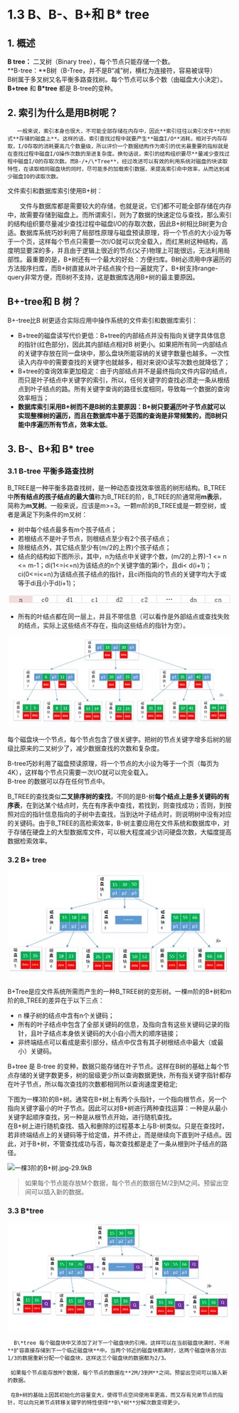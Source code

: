 # 1.3 B、B-、B+和 B\* tree

## 1. 概述

 **B tree：** 二叉树（Binary tree），每个节点只能存储一个数。  
 **B-tree：**B树（B-Tree，并不是B“减”树，横杠为连接符，容易被误导）  
 B树属于多叉树又名平衡多路查找树。每个节点可以多个数（由磁盘大小决定）。  
 **B+tree** 和 **B\*tree** 都是 B-tree的变种。

## 2. 索引为什么是用B树呢？

       一般来说，索引本身也很大，不可能全部存储在内存中，因此**索引往往以索引文件**的形式**存储的磁盘上**。这样的话，索引查找过程中就要产生**磁盘I/O**消耗，相对于内存存取，I/O存取的消耗要高几个数量级，所以评价一个数据结构作为索引的优劣最重要的指标就是在查找过程中磁盘I/O操作次数的渐进复杂度。换句话说，索引的结构组织要尽**量减少查找过程中磁盘I/O的存取次数。而B-/+/\*Tree**，经过改进可以有效的利用系统对磁盘的块读取特性，在读取相同磁盘块的同时，尽可能多的加载索引数据，来提高索引命中效率，从而达到减少磁盘IO的读取次数。

文件索引和数据库索引使用B+树：

　　文件与数据库都是需要较大的存储，也就是说，它们都不可能全部存储在内存中，故需要存储到磁盘上。而所谓索引，则为了数据的快速定位与查找，那么索引的结构组织要尽量减少查找过程中磁盘I/O的存取次数，因此B+树相比B树更为合适。数据库系统巧妙利用了局部性原理与磁盘预读原理，将一个节点的大小设为等于一个页，这样每个节点只需要一次I/O就可以完全载入，而红黑树这种结构，高度明显要深的多，并且由于逻辑上很近的节点\(父子\)物理上可能很远，无法利用局部性。最重要的是，B+树还有一个最大的好处：方便扫库。B树必须用中序遍历的方法按序扫库，而B+树直接从叶子结点挨个扫一遍就完了，B+树支持range-query非常方便，而B树不支持，这是数据库选用B+树的最主要原因。

## B+-tree和 B 树？

B+-tree比B 树更适合实际应用中操作系统的文件索引和数据库索引：

* B+tree的磁盘读写代价更低：B+tree的内部结点并没有指向关键字具体信息的指针\(红色部分\)，因此其内部结点相对B 树更小。如果把所有同一内部结点的关键字存放在同一盘块中，那么盘块所能容纳的关键字数量也越多。一次性读入内存中的需要查找的关键字也就越多，相对来说IO读写次数也就降低了；
* B+tree的查询效率更加稳定：由于内部结点并不是最终指向文件内容的结点，而只是叶子结点中关键字的索引，所以，任何关键字的查找必须走一条从根结点到叶子结点的路。所有关键字查询的路径长度相同，导致每一个数据的查询效率相当；
* **数据库索引采用B+树而不是B树的主要原因：**B+树只要遍历叶子节点就可以实现整棵树的遍历，而且在数据库中基于范围的查询是非常频繁的，而**B树只能中序遍历所有节点，效率太低**。

## 3. B-、B+和 B\* tree

### 3.1 B-tree 平衡多路查找树

B\_TREE是一种平衡多路查找树，是一种动态查找效率很高的树形结构。B\_TREE中**所有结点的孩子结点的最大值**称为B\_TREE的阶，B\_TREE的阶通常用**m表示**，简称为**m叉树**。一般来说，应该是m&gt;=3。一颗m阶的B\_TREE或是一颗空树，或者是满足下列条件的m叉树：

* 树中每个结点最多有m个孩子结点；
* 若根结点不是叶子节点，则根结点至少有2个孩子结点；
* 除根结点外，其它结点至少有\(m/2的上界\)个孩子结点；
* 结点的结构如下图所示，其中，n为结点中关键字个数，\(m/2的上界\)-1 &lt;= n &lt;= m-1；di\(1&lt;=i&lt;=n\)为该结点的n个关键字值的第i个，且di&lt; d\(i+1\)；ci\(0&lt;=i&lt;=n\)为该结点孩子结点的指针，且ci所指向的节点的关键字均大于或等于di且小于d\(i+1\)；

![](../../.gitbook/assets/image%20%28292%29.png)

* 所有的叶结点都在同一层上，并且不带信息（可以看作是外部结点或查找失败的结点，实际上这些结点不存在，指向这些结点的指针为空）。

![](../../.gitbook/assets/image%20%2852%29.png)

每个磁盘块一个节点，每个节点包含了很关键字。把树的节点关键字增多后树的层级比原来的二叉树少了，减少数据查找的次数和复杂度。

B-tree巧妙利用了磁盘预读原理，将一个节点的大小设为等于一个页（每页为4K），这样每个节点只需要一次I/O就可以完全载入。  
 B-tree 的数据可以存在任何节点中。

B\_TREE的查找类似**二叉排序树的查找**，不同的是B-树**每个结点上是多关键码的有序表**，在到达某个结点时，先在有序表中查找，若找到，则查找成功；否则，到按照对应的指针信息指向的子树中去查找，当到达叶子结点时，则说明树中没有对应的关键码。由于B\_TREE的高检索效率，B-树主要应用在文件系统和数据库中，对于存储在硬盘上的大型数据库文件，可以极大程度减少访问硬盘次数，大幅度提高数据检索效率。

### 3.2 B+ tree

![](../../.gitbook/assets/image%20%28247%29.png)

B+Tree是应文件系统所需而产生的一种B\_TREE树的变形树。一棵m阶的B+树和m阶的B\_TREE的差异在于以下三点：

* n 棵子树的结点中含有n个关键码；
* 所有的叶子结点中包含了全部关键码的信息，及指向含有这些关键码记录的指针，且叶子结点本身依关键码的大小自小而大的顺序链接；
* 非终端结点可以看成是索引部分，结点中仅含有其子树根结点中最大（或最小）关键码。

B+tree 是 B-tree 的变种，数据只能存储在叶子节点。这样在B树的基础上每个节点存储的关键字数更多，树的层级更少所以查询数据更快，所有指关键字指针都存在叶子节点，所以每次查找的次数都相同所以查询速度更稳定;

下图为一棵3阶的B+树。通常在B+树上有两个头指针，一个指向根节点，另一个指向关键字最小的叶子节点。因此可以对B+树进行两种查找运算：一种是从最小关键字起顺序查找，另一种是从根节点开始，进行随机查找。  
 在B+树上进行随机查找、插入和删除的过程基本上与B-树类似。只是在查找时，若非终端结点上的关键码等于给定值，并不终止，而是继续向下直到叶子结点。因此，对于B+树，不管查找成功与否，每次查找都是走了一条从根到叶子结点的路径。

![&#x4E00;&#x68F5;3&#x9636;&#x7684;B+&#x6811;.jpg-29.9kB](http://static.zybuluo.com/Rico123/ynugdx0avoy5blfq6gkb0tv2/3%E9%98%B6B+%E6%A0%91.jpg)

> 如果每个节点能存放M个数据，每个节点的数据在M/2到M之间。预留出空间可以插入新的数据。

### 3.3 B\*tree

![](../../.gitbook/assets/image%20%28447%29.png)

      B\*tree 每个磁盘块中又添加了对下一个磁盘块的引用。这样可以在当前磁盘块满时，不用**扩容直接存储到下一个临近磁盘块**中。当两个邻近的磁盘块都满时，这两个磁盘块各分出1/3的数据重新分配一个磁盘块，这样这三个磁盘块的数据都为2/3。

     如果每个节点能存放M个数据，每个节点的数据在**2M/3到M**之间。预留出空间可以插入新的数据。

     在B+树的基础上因其初始化的容量变大，使得节点空间使用率更高，而又存有兄弟节点的指针，可以向兄弟节点转移关键字的特性使得**B\*树**分解次数变得更少。

